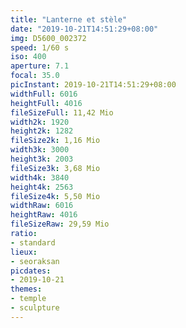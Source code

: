 ```yaml
---
title: "Lanterne et stèle"
date: "2019-10-21T14:51:29+08:00"
img: D5600_002372
speed: 1/60 s
iso: 400
aperture: 7.1
focal: 35.0
picInstant: 2019-10-21T14:51:29+08:00
widthFull: 6016
heightFull: 4016
fileSizeFull: 11,42 Mio
width2k: 1920
height2k: 1282
fileSize2k: 1,16 Mio
width3k: 3000
height3k: 2003
fileSize3k: 3,68 Mio
width4k: 3840
height4k: 2563
fileSize4k: 5,50 Mio
widthRaw: 6016
heightRaw: 4016
fileSizeRaw: 29,59 Mio
ratio:
- standard
lieux:
- seoraksan
picdates:
- 2019-10-21
themes:
- temple
- sculpture
---
```


